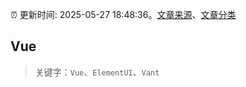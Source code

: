 :alarm_clock: 更新时间: 2025-05-27 18:48:36。[文章来源](/README.md)、[文章分类](/TAGS.md)

## Vue


> 关键字：`Vue`、`ElementUI`、`Vant`



